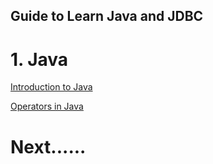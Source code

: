## Guide to Learn Java and JDBC

# 1. Java 

[Introduction to Java ](Java_language/Java_Intro/Intro.java)

[ Operators in Java ](Java_language/Operators/operators.java)

# Next......
